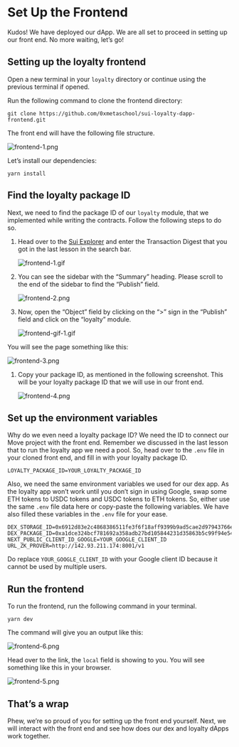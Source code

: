 # Set Up the Frontend

Kudos! We have deployed our dApp. We are all set to proceed in setting up our front end. No more waiting, let’s go!

## Setting up the loyalty frontend

Open a new terminal in your `loyalty` directory or continue using the previous terminal if opened.

Run the following command to clone the frontend directory:

```
git clone https://github.com/0xmetaschool/sui-loyalty-dapp-frontend.git
```

The front end will have the following file structure.

![frontend-1.png](https://github.com/0xmetaschool/Learning-Projects/blob/main/assests_for_all/sui-loyalty-dapp/Set%20Up%20the%20Frontend/frontend-1.png?raw=true)

Let’s install our dependencies:

```
yarn install
```

## Find the loyalty package ID

Next, we need to find the package ID of our `loyalty` module, that we implemented while writing the contracts. Follow the following steps to do so.

1. Head over to the [Sui Explorer](https://suiexplorer.com/?network=testnet) and enter the Transaction Digest that you got in the last lesson in the search bar.
    
    ![frontend-1.gif](https://github.com/0xmetaschool/Learning-Projects/blob/main/assests_for_all/sui-loyalty-dapp/Set%20Up%20the%20Frontend/frontend-1.gif?raw=true)
    

2. You can see the sidebar with the “Summary” heading. Please scroll to the end of the sidebar to find the “Publish” field.
    
    ![frontend-2.png](https://github.com/0xmetaschool/Learning-Projects/blob/main/assests_for_all/sui-loyalty-dapp/Set%20Up%20the%20Frontend/frontend-2.png?raw=true)
    

3. Now, open the “Object” field by clicking on the “>” sign in the “Publish” field and click on the “loyalty” module.
    
    ![frontend-gif-1.gif](https://github.com/0xmetaschool/Learning-Projects/blob/main/assests_for_all/sui-loyalty-dapp/Set%20Up%20the%20Frontend/frontend-gif-1.gif?raw=true)
    

You will see the page something like this:

![frontend-3.png](https://github.com/0xmetaschool/Learning-Projects/blob/main/assests_for_all/sui-loyalty-dapp/Set%20Up%20the%20Frontend/frontend-3.png?raw=true)

1. Copy your package ID, as mentioned in the following screenshot. This will be your loyalty package ID that we will use in our front end.
    
    ![frontend-4.png](https://github.com/0xmetaschool/Learning-Projects/blob/main/assests_for_all/sui-loyalty-dapp/Set%20Up%20the%20Frontend/frontend-4.png?raw=true)
    

## Set up the environment variables

Why do we even need a loyalty package ID? We need the ID to connect our Move project with the front end. Remember we discussed in the last lesson that to run the loyalty app we need a pool. So, head over to the `.env` file in your cloned front end, and fill in with your loyalty package ID.

```
LOYALTY_PACKAGE_ID=YOUR_LOYALTY_PACKAGE_ID
```

Also, we need the same environment variables we used for our dex app. As the loyalty app won’t work until you don’t sign in using Google, swap some ETH tokens to USDC tokens and USDC tokens to ETH tokens. So, either use the same `.env` file data here or copy-paste the following variables. We have also filled these variables in the `.env` file for your ease.

```
DEX_STORAGE_ID=0x6912d83e2c4868386511fe3f6f18aff9399b9ad5cae2d97943766e2ff160ab25
DEX_PACKAGE_ID=0xa1dce324bcf781692a358adb27bd105844231d35863b5c99f94e54801d653788
NEXT_PUBLIC_CLIENT_ID_GOOGLE=YOUR_GOOGLE_CLIENT_ID
URL_ZK_PROVER=http://142.93.211.174:8001/v1
```

Do replace `YOUR_GOOGLE_CLIENT_ID` with your Google client ID because it cannot be used by multiple users.

## Run the frontend

To run the frontend, run the following command in your terminal.

```
yarn dev
```

The command will give you an output like this:

![frontend-6.png](https://github.com/0xmetaschool/Learning-Projects/blob/main/assests_for_all/sui-loyalty-dapp/Set%20Up%20the%20Frontend/frontend-6.png?raw=true)

Head over to the link, the `local` field is showing to you. You will see something like this in your browser.

![frontend-5.png](https://github.com/0xmetaschool/Learning-Projects/blob/main/assests_for_all/sui-loyalty-dapp/Set%20Up%20the%20Frontend/frontend-5.png?raw=true)

## That’s a wrap

Phew, we’re so proud of you for setting up the front end yourself. Next, we will interact with the front end and see how does our dex and loyalty dApps work together.